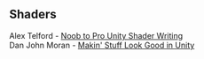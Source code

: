 Shaders
-------
Alex Telford - [Noob to Pro Unity Shader Writing](https://www.youtube.com/playlist?list=PLV4HCa5XqFT02gZOZ_Jb_A66wqDhZMCkN)  
Dan John Moran - [Makin' Stuff Look Good in Unity](https://www.youtube.com/channel/UCEklP9iLcpExB8vp_fWQseg)